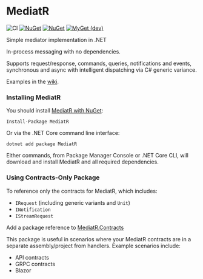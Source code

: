 MediatR
=======

![CI](https://github.com/jbogard/MediatR/workflows/CI/badge.svg)
[![NuGet](https://img.shields.io/nuget/dt/mediatr.svg)](https://www.nuget.org/packages/mediatr) 
[![NuGet](https://img.shields.io/nuget/vpre/mediatr.svg)](https://www.nuget.org/packages/mediatr)
[![MyGet (dev)](https://img.shields.io/myget/mediatr-ci/v/MediatR.svg)](https://myget.org/gallery/mediatr-ci)

Simple mediator implementation in .NET

In-process messaging with no dependencies.

Supports request/response, commands, queries, notifications and events, synchronous and async with intelligent dispatching via C# generic variance.

Examples in the [wiki](https://github.com/jbogard/MediatR/wiki).

### Installing MediatR

You should install [MediatR with NuGet](https://www.nuget.org/packages/MediatR):

    Install-Package MediatR
    
Or via the .NET Core command line interface:

    dotnet add package MediatR

Either commands, from Package Manager Console or .NET Core CLI, will download and install MediatR and all required dependencies.

### Using Contracts-Only Package

To reference only the contracts for MediatR, which includes:

- `IRequest` (including generic variants and `Unit`)
- `INotification`
- `IStreamRequest`

Add a package reference to [MediatR.Contracts](https://www.nuget.org/packages/MediatR.Contracts)

This package is useful in scenarios where your MediatR contracts are in a separate assembly/project from handlers. Example scenarios include:
- API contracts
- GRPC contracts
- Blazor